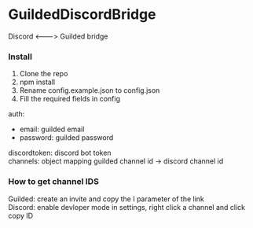 # GuildedDiscordBridge

Discord <---> Guilded bridge

### Install

1. Clone the repo
2. npm install
3. Rename config.example.json to config.json
4. Fill the required fields in config

auth:

- email: guilded email
- password: guilded password

discordtoken: discord bot token  
channels: object mapping guilded channel id -> discord channel id

### How to get channel IDS

Guilded: create an invite and copy the I parameter of the link  
Discord: enable devloper mode in settings, right click a channel and click copy ID
